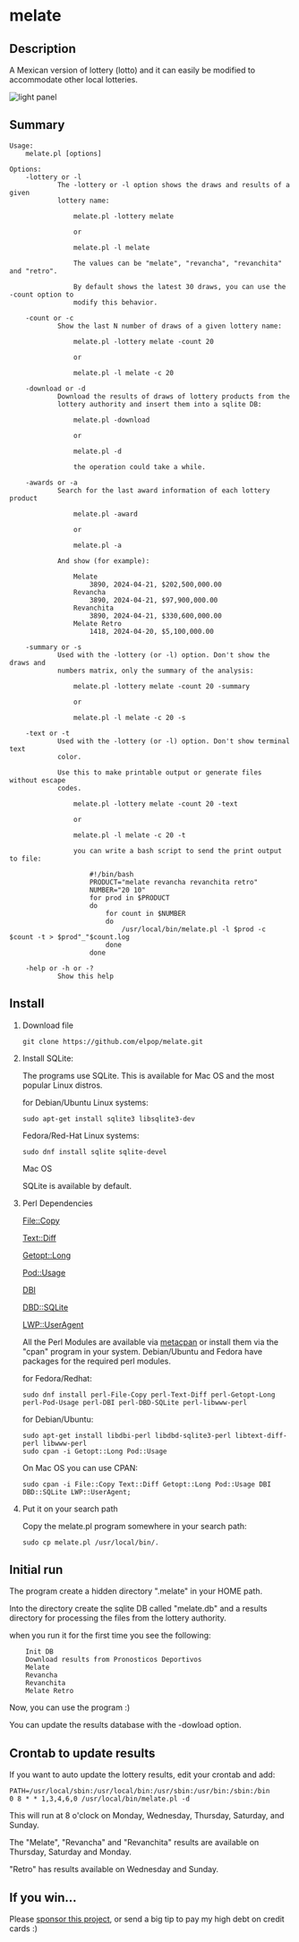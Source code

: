 # melate

## Description

A Mexican version of lottery (lotto) and it can easily be modified to accommodate other local lotteries.

![light panel](https://raw.githubusercontent.com/elpop/melate/master/melate.png)

## Summary

```
Usage:
    melate.pl [options]

Options:
    -lottery or -l
            The -lottery or -l option shows the draws and results of a given
            lottery name:

                melate.pl -lottery melate

                or

                melate.pl -l melate

                The values can be "melate", "revancha", "revanchita" and "retro".
    
                By default shows the latest 30 draws, you can use the -count option to
                modify this behavior.

    -count or -c
            Show the last N number of draws of a given lottery name:

                melate.pl -lottery melate -count 20

                or

                melate.pl -l melate -c 20

    -download or -d
            Download the results of draws of lottery products from the
            lottery authority and insert them into a sqlite DB:

                melate.pl -download

                or

                melate.pl -d

                the operation could take a while.

    -awards or -a
            Search for the last award information of each lottery product

                melate.pl -award

                or

                melate.pl -a

            And show (for example):

                Melate
                    3890, 2024-04-21, $202,500,000.00
                Revancha
                    3890, 2024-04-21, $97,900,000.00
                Revanchita
                    3890, 2024-04-21, $330,600,000.00
                Melate Retro
                    1418, 2024-04-20, $5,100,000.00

    -summary or -s
            Used with the -lottery (or -l) option. Don't show the draws and
            numbers matrix, only the summary of the analysis:

                melate.pl -lottery melate -count 20 -summary

                or

                melate.pl -l melate -c 20 -s

    -text or -t
            Used with the -lottery (or -l) option. Don't show terminal text
            color.

            Use this to make printable output or generate files without escape
            codes.

                melate.pl -lottery melate -count 20 -text

                or

                melate.pl -l melate -c 20 -t

                you can write a bash script to send the print output to file:

                    #!/bin/bash
                    PRODUCT="melate revancha revanchita retro"
                    NUMBER="20 10"
                    for prod in $PRODUCT
                    do
                        for count in $NUMBER
                        do
                            /usr/local/bin/melate.pl -l $prod -c $count -t > $prod"_"$count.log
                        done
                    done

    -help or -h or -?
            Show this help
```

## Install

1. Download file
  
    ```
    git clone https://github.com/elpop/melate.git
    ```  

2. Install SQLite:

   The programs use SQLite. This is available for Mac OS and the most popular Linux distros.
   
    for Debian/Ubuntu Linux systems:
    
    ```
    sudo apt-get install sqlite3 libsqlite3-dev
    ```
    
    Fedora/Red-Hat Linux systems:
    
    ```
    sudo dnf install sqlite sqlite-devel
    ```
    
    Mac OS
    
    SQLite is available by default. 
    
3. Perl Dependencies
    
    [File::Copy](https://metacpan.org/pod/File::Copy)
    
    [Text::Diff](https://metacpan.org/pod/Text::Diff)
    
    [Getopt::Long](https://metacpan.org/pod/Getopt::Long)
    
    [Pod::Usage](https://metacpan.org/pod/Pod::Usage)

    [DBI](https://metacpan.org/pod/DBI)

    [DBD::SQLite](https://metacpan.org/pod/DBD::SQLite)

    [LWP::UserAgent](https://metacpan.org/pod/LWP::UserAgent)

    All the Perl Modules are available via [metacpan](https://metacpan.org) or install them via the "cpan" program in your system. Debian/Ubuntu and Fedora have packages for the required perl modules.
    
    for Fedora/Redhat:
    
    ```
    sudo dnf install perl-File-Copy perl-Text-Diff perl-Getopt-Long perl-Pod-Usage perl-DBI perl-DBD-SQLite perl-libwww-perl
    ```
    
    for Debian/Ubuntu:
    
    ```
    sudo apt-get install libdbi-perl libdbd-sqlite3-perl libtext-diff-perl libwww-perl
    sudo cpan -i Getopt::Long Pod::Usage
    ```
    
    On Mac OS you can use CPAN:
    
    ```
    sudo cpan -i File::Copy Text::Diff Getopt::Long Pod::Usage DBI DBD::SQLite LWP::UserAgent;
    ```
    
4. Put it on your search path
    
    Copy the melate.pl program somewhere in your search path:
    
    ```
    sudo cp melate.pl /usr/local/bin/.
    ```
    
## Initial run

The program create a hidden directory ".melate" in your HOME path.

Into the directory create the sqlite DB called "melate.db" and a results directory for processing the files from the lottery authority.

when you run it for the first time you see the following:

```
    Init DB
    Download results from Pronosticos Deportivos
    Melate
    Revancha
    Revanchita
    Melate Retro
```

     
Now, you can use the program :)

You can update the results database with the -dowload option.

## Crontab to update  results

If you want to auto update the lottery results, edit your crontab and add:

```
PATH=/usr/local/sbin:/usr/local/bin:/usr/sbin:/usr/bin:/sbin:/bin
0 8 * * 1,3,4,6,0 /usr/local/bin/melate.pl -d
```

This will run at 8 o'clock on Monday, Wednesday, Thursday, Saturday, and Sunday.

The "Melate", "Revancha" and "Revanchita" results are available on Thursday, Saturday and Monday.

"Retro" has results available on  Wednesday and Sunday.

## If you win...

Please [sponsor this project](https://github.com/sponsors/elpop), or send a big tip to pay my high debt on credit cards :)

